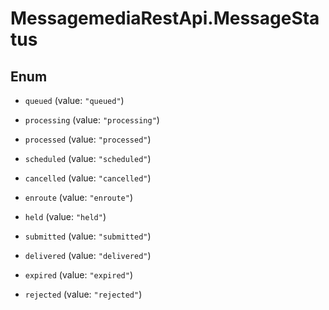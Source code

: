 # MessagemediaRestApi.MessageStatus

## Enum


* `queued` (value: `"queued"`)

* `processing` (value: `"processing"`)

* `processed` (value: `"processed"`)

* `scheduled` (value: `"scheduled"`)

* `cancelled` (value: `"cancelled"`)

* `enroute` (value: `"enroute"`)

* `held` (value: `"held"`)

* `submitted` (value: `"submitted"`)

* `delivered` (value: `"delivered"`)

* `expired` (value: `"expired"`)

* `rejected` (value: `"rejected"`)


